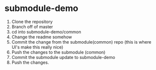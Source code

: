 # submodule-demo

1. Clone the repository
2. Branch off of master
3. cd into submodule-demo/common
4. Change the readme somehow
5. Commit the change from the submodule(common) repo (this is where UI's make this really nice)
6. Push the changes to the submodule (common)
7. Commit the submodule update to submodule-demo
8. Push the changes.
